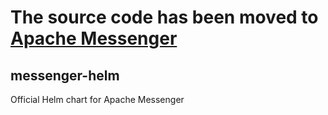 # The source code has been moved to [Apache Messenger](https://github.com/apache/messenger/)

## messenger-helm

Official Helm chart for Apache Messenger

